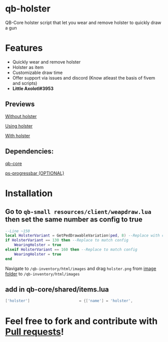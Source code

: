 # qb-holster
 QB-Core holster script that let you wear and remove holster to quickly draw a gun

# Features
- Quickly wear and remove holster
- Holster as item
- Customizable draw time
- Offer support via issues and discord (Know atleast the basis of fivem and scripts)
- __Little Axolotl#3953__

## Previews

[Without holster](https://streamable.com/d877wj)

[Using holster](https://streamable.com/ovu3h9)

[With holster](https://streamable.com/tu7ln2)
 
## Dependencies:

[qb-core](https://github.com/qbcore-framework/qb-core)

[ps-progressbar (OPTIONAL)](https://github.com/Project-Sloth/progressbar)

# **Installation**
## Go to `qb-small resources/client/weapdraw.lua` then set the same number as config to true
```lua
--Line ~150
local HolsterVariant = GetPedDrawableVariation(ped, 8) --Replace with category number
if HolsterVariant == 130 then --Replace to match config
    WearingHolster = true
elseif HolsterVariant == 160 then --Replace to match config
	WearingHolster = true
end
```

Navigate to `/qb-inventory/html/images` and drag `holster.png` from [image folder](image/holster.png) to `/qb-inventory/html/images`
## **add in qb-core/shared/items.lua**
```lua
['holster']						 = {['name'] = 'holster', 						['label'] = 'Holster', 					['weight'] = 5, 		['type'] = 'item', 		['image'] = 'holster.png',		 		['unique'] = true, 		['useable'] = true, 	['shouldClose'] = true, 	['combinable'] = nil,  ['description'] = 'An holster to quickly draw your handgun.'},

```


# Feel free to fork and contribute with [Pull requests](https://github.com/YoungDev06/qb-holster/pulls)!